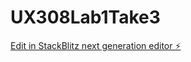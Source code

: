 # UX308Lab1Take3

[Edit in StackBlitz next generation editor ⚡️](https://stackblitz.com/~/github.com/ThereseRistow/UX308Lab1Take3)